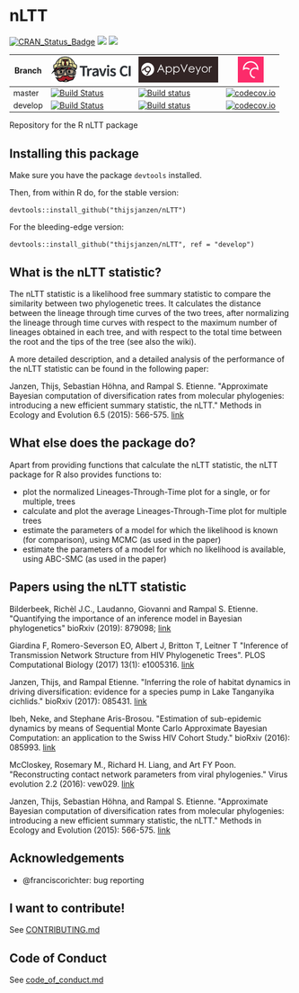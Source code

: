 # nLTT

[![CRAN_Status_Badge](http://www.r-pkg.org/badges/version/nLTT)](https://cran.r-project.org/package=nLTT)
[![](http://cranlogs.r-pkg.org/badges/grand-total/nLTT)]( https://CRAN.R-project.org/package=nLTT)
[![](http://cranlogs.r-pkg.org/badges/nLTT)](https://CRAN.R-project.org/package=nLTT)

Branch|[![Travis CI logo](pics/TravisCI.png)](https://travis-ci.org)|[![AppVeyor logo](pics/AppVeyor.png)](https://www.appveyor.com)|[![Codecov logo](pics/Codecov.png)](https://www.codecov.io)
---|---|---|---
master|[![Build Status](https://travis-ci.org/thijsjanzen/nLTT.svg?branch=master)](https://travis-ci.org/thijsjanzen/nLTT)|[![Build status](https://ci.appveyor.com/api/projects/status/8seg4oj4bj68piff/branch/master?svg=true)](https://ci.appveyor.com/project/thijsjanzen/nLTT/branch/master)|[![codecov.io](https://codecov.io/github/thijsjanzen/nLTT/coverage.svg?branch=master)](https://codecov.io/github/thijsjanzen/nLTT/branch/master)
develop|[![Build Status](https://travis-ci.org/thijsjanzen/nLTT.svg?branch=develop)](https://travis-ci.org/thijsjanzen/nLTT)|[![Build status](https://ci.appveyor.com/api/projects/status/8seg4oj4bj68piff/branch/develop?svg=true)](https://ci.appveyor.com/project/thijsjanzen/nLTT/branch/develop)|[![codecov.io](https://codecov.io/github/thijsjanzen/nLTT/coverage.svg?branch=develop)](https://codecov.io/github/thijsjanzen/nLTT/branch/develop)

Repository for the R nLTT package

## Installing this package

Make sure you have the package `devtools` installed.

Then, from within R do, for the stable version:

```
devtools::install_github("thijsjanzen/nLTT")
```

For the bleeding-edge version:

```
devtools::install_github("thijsjanzen/nLTT", ref = "develop")
```

## What is the nLTT statistic?
The nLTT statistic is a likelihood free summary statistic to compare the similarity between two phylogenetic trees.  It calculates the distance between the lineage through time curves of the two trees, after normalizing the lineage through time curves with respect to the maximum number of lineages obtained in each tree, and with respect to the total time between the root and the tips of the tree (see also the wiki).

A more detailed description, and a detailed analysis of the performance of the nLTT statistic can be found in the following paper:

Janzen, Thijs, Sebastian Höhna, and Rampal S. Etienne. "Approximate Bayesian computation of diversification rates from molecular phylogenies: introducing a new efficient summary statistic, the nLTT." Methods in Ecology and Evolution 6.5 (2015): 566-575. [link](http://onlinelibrary.wiley.com/doi/10.1111/2041-210X.12350/full)

## What else does the package do?
Apart from providing functions that calculate the nLTT statistic, the nLTT package for R also provides functions to:
- plot the normalized Lineages-Through-Time plot for a single, or for multiple, trees
- calculate and plot the average Lineages-Through-Time plot for multiple trees
- estimate the parameters of a model for which the likelihood is known (for comparison), using MCMC (as used in the paper)
- estimate the parameters of a model for which no likelihood is available, using ABC-SMC (as used in the paper)

## Papers using the nLTT statistic

Bilderbeek, Richèl J.C., Laudanno, Giovanni and Rampal S. Etienne. "Quantifying the importance of an inference model in Bayesian phylogenetics" bioRxiv (2019): 879098; [link](https://doi.org/10.1101/2019.12.17.879098)

Giardina F, Romero-Severson EO, Albert J, Britton T, Leitner T  "Inference of Transmission Network Structure from HIV Phylogenetic Trees". PLOS Computational Biology (2017) 13(1): e1005316. [link](https://doi.org/10.1371/journal.pcbi.1005316)

Janzen, Thijs, and Rampal Etienne. "Inferring the role of habitat dynamics in driving diversification: evidence for a species pump in Lake Tanganyika cichlids." bioRxiv (2017): 085431. [link](https://www.biorxiv.org/content/early/2017/06/07/085431)

Ibeh, Neke, and Stephane Aris-Brosou. "Estimation of sub-epidemic dynamics by means of Sequential Monte Carlo Approximate Bayesian Computation: an application to the Swiss HIV Cohort Study." bioRxiv (2016): 085993. [link](http://biorxiv.org/content/early/2016/11/07/085993)

McCloskey, Rosemary M., Richard H. Liang, and Art FY Poon. "Reconstructing contact network parameters from viral phylogenies." Virus evolution 2.2 (2016): vew029. [link](http://ve.oxfordjournals.org/content/2/2/vew029.abstract)

Janzen, Thijs, Sebastian Höhna, and Rampal S. Etienne. "Approximate Bayesian computation of diversification rates from molecular phylogenies: introducing a new efficient summary statistic, the nLTT." Methods in Ecology and Evolution (2015): 566-575. [link](http://onlinelibrary.wiley.com/doi/10.1111/2041-210X.12350/full)

## Acknowledgements

 * @franciscorichter: bug reporting

## I want to contribute!

See [CONTRIBUTING.md](CONTRIBUTING.md)

## Code of Conduct

See [code_of_conduct.md](code_of_conduct.md)
